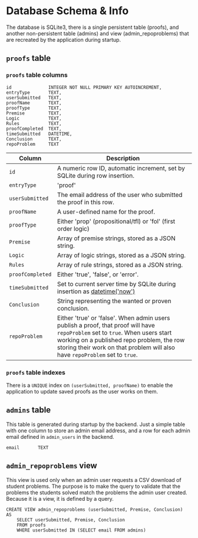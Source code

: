 # Database Schema & Info

The database is SQLite3, there is a single persistent table (proofs), and another non-persistent table (admins) and view (admin_repoproblems) that are recreated by the application during startup.

## `proofs` table

### `proofs` table columns

```
id              INTEGER NOT NULL PRIMARY KEY AUTOINCREMENT,
entryType       TEXT,
userSubmitted   TEXT,
proofName       TEXT,
proofType       TEXT,
Premise         TEXT,
Logic           TEXT,
Rules           TEXT,
proofCompleted  TEXT,
timeSubmitted   DATETIME,
Conclusion      TEXT,
repoProblem     TEXT
```

| Column      | Description |
| ----------- | ----------- |
| `id`          | A numeric row ID, automatic increment, set by SQLite during row insertion. |
| `entryType`   | 'proof'        |
| `userSubmitted` | The email address of the user who submitted the proof in this row. |
| `proofName` | A user-defined name for the proof. |
| `proofType` | Either 'prop' (propositional/tfl) or 'fol' (first order logic) |
| `Premise` | Array of premise strings, stored as a JSON string. |
| `Logic` | Array of logic strings, stored as a JSON string. |
| `Rules` | Array of rule strings, stored as a JSON string. |
| `proofCompleted` | Either 'true', 'false', or 'error'. |
| `timeSubmitted` | Set to current server time by SQLite during insertion as [datetime('now')](https://sqlite.org/lang_datefunc.html) |
| `Conclusion` | String representing the wanted or proven conclusion. |
| `repoProblem` | Either 'true' or 'false'. When admin users publish a proof, that proof will have `repoProblem` set to `true`. When users start working on a published repo problem, the row storing their work on that problem will also have `repoProblem` set to `true`. 

### `proofs` table indexes

There is a `UNIQUE` index on `(userSubmitted, proofName)` to enable the application to update saved proofs as the user works on them.

## `admins` table

This table is generated during startup by the backend. Just a simple table with one column to store an admin email address, and a row for each admin email defined in `admin_users` in the backend.

```
email       TEXT
```

## `admin_repoproblems` view

This view is used only when an admin user requests a CSV download of student problems. The purpose is to make the query to validate that the problems the students solved match the problems the admin user created. Because it is a view, it is defined by a query.

```
CREATE VIEW admin_repoproblems (userSubmitted, Premise, Conclusion)
AS
    SELECT userSubmitted, Premise, Conclusion
    FROM proofs
    WHERE userSubmitted IN (SELECT email FROM admins)
```